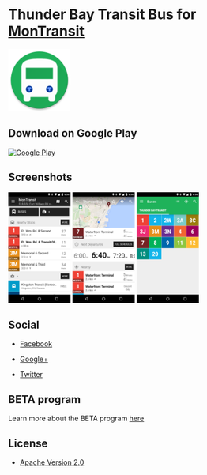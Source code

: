 # Thunder Bay Transit Bus for [MonTransit](https://github.com/mtransitapps/mtransit-for-android)

<img width="25%" height="25%" src="https://raw.githubusercontent.com/mtransitapps/ca-thunder-bay-transit-bus-android/master/pub/hi-res-app-icon.png"/>

## Download on Google Play

[![Google Play](https://developer.android.com/images/brand/en_app_rgb_wo_60.png)](https://play.google.com/store/apps/details?id=org.mtransit.android.ca_thunder_bay_transit_bus)

## Screenshots

<img width="25%" height="25%" src="https://raw.githubusercontent.com/mtransitapps/ca-thunder-bay-transit-bus-android/master/pub/screenshot-phone-1.png"/>
<img width="25%" height="25%" src="https://raw.githubusercontent.com/mtransitapps/ca-thunder-bay-transit-bus-android/master/pub/screenshot-phone-2.png"/>
<img width="25%" height="25%" src="https://raw.githubusercontent.com/mtransitapps/ca-thunder-bay-transit-bus-android/master/pub/screenshot-phone-3.png"/>

## Social

* [Facebook](https://www.facebook.com/MonTransit)

* [Google+](http://gplus.to/MonTransit/)

* [Twitter](https://twitter.com/montransit)

## BETA program

Learn more about the BETA program [here](https://github.com/mtransitapps/mtransit-for-android/wiki/BETA)

## License

* [Apache Version 2.0](http://www.apache.org/licenses/LICENSE-2.0.html)
